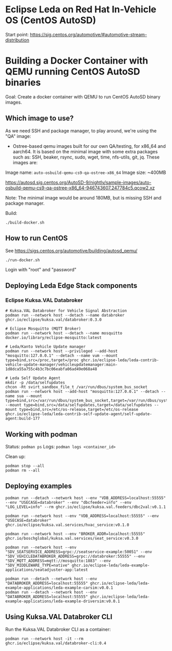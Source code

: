 # Eclipse Leda on Red Hat In-Vehicle OS (CentOS AutoSD)

Start point: https://sig.centos.org/automotive/#automotive-stream-distribution

# Building a Docker Container with QEMU running CentOS AutoSD binaries

Goal: Create a docker container with QEMU to run CentOS AutoSD binary images.

## Which image to use?

As we need SSH and package manager, to play around, we're using the "QA" image:

- Ostree-based qemu images built for our own QA/testing, for x86_64 and aarch64. It is based on the minimal image with some extra packages such as: SSH, beaker, rsync, sudo, wget, time, nfs-utils, git, jq. These images are:

Image name: `auto-osbuild-qemu-cs9-qa-ostree-x86_64`
Image size: ~400MB

https://autosd.sig.centos.org/AutoSD-9/nightly/sample-images/auto-osbuild-qemu-cs9-qa-ostree-x86_64-946743607.247784c5.qcow2.xz

Note: The minimal image would be around 180MB, but is missing SSH and package manager.

Build:

```shell
./build-docker.sh
```

## How to run CentOS

See https://sigs.centos.org/automotive/building/autosd_qemu/

```shell
./run-docker.sh
```
Login with "root" and "password"

## Deploying Leda Edge Stack components

### Eclipse Kuksa.VAL Databroker

```shell
# Kuksa.VAL Databroker for Vehicle Signal Abstraction
podman run --network host --detach --name databroker ghcr.io/eclipse/kuksa.val/databroker:0.3.0

# Eclipse Mosquitto (MQTT Broker)
podman run --network host --detach --name mosquitto docker.io/library/eclipse-mosquitto:latest

# Leda/Kanto Vehicle Update manager
podman run --network host --privileged --add-host "mosquitto:127.0.0.1" --detach --name vum --mount type=bind,src=/proc,target=/proc ghcr.io/eclipse-leda/leda-contrib-vehicle-update-manager/vehicleupdatemanager:main-1d8dca55a755c4b3c7bc06eabfa06ad49e068a48

# Leda Self Update Agent
mkdir -p /data/selfupdates
chcon -Rt svirt_sandbox_file_t /var/run/dbus/system_bus_socket
podman run --network host --add-host "mosquitto:127.0.0.1" --detach --name sua --mount type=bind,src=/var/run/dbus/system_bus_socket,target=/var/run/dbus/system_bus_socket --mount type=bind,src=/data/selfupdates,target=/data/selfupdates --mount type=bind,src=/etc/os-release,target=/etc/os-release ghcr.io/eclipse-leda/leda-contrib-self-update-agent/self-update-agent:build-177
```

## Working with podman

Status: `podman ps`
Logs: `podman logs <container_id>`

Clean up:
```shell
podman stop --all
podman rm --all
```

## Deploying examples

```shell
podman run --detach --network host --env "VDB_ADDRESS=localhost:55555" --env "USECASE=databroker" --env "dbcfeeder=info" --env "LOG_LEVEL=info" --rm ghcr.io/eclipse/kuksa.val.feeders/dbc2val:v0.1.1

podman run --network host --env "VDB_ADDRESS=localhost:55555" --env "USECASE=databroker" ghcr.io/eclipse/kuksa.val.services/hvac_service:v0.1.0

podman run --network host --env "BROKER_ADDR=localhost:55555" ghcr.io/boschglobal/kuksa.val.services/seat_service:v0.3.0

podman run --network host --env "SDV_SEATSERVICE_ADDRESS=grpc://seatservice-example:50051" --env "SDV_VEHICLEDATABROKER_ADDRESS=grpc://databroker:55555" --env "SDV_MQTT_ADDRESS=mqtt://mosquitto:1883" --env "SDV_MIDDLEWARE_TYPE=native" ghcr.io/eclipse-leda/leda-example-applications/seatadjuster-app:latest

podman run --detach --network host --env "DATABROKER_ADDRESS=localhost:55555" ghcr.io/eclipse-leda/leda-example-applications/leda-example-carsim:v0.0.1
podman run --detach --network host --env "DATABROKER_ADDRESS=localhost:55555" ghcr.io/eclipse-leda/leda-example-applications/leda-example-driversim:v0.0.1
```

## Using Kuksa.VAL Databroker CLI

Run the Kuksa.VAL Databroker CLI as a container:

```shell
podman run --network host -it --rm ghcr.io/eclipse/kuksa.val/databroker-cli:0.4
```
